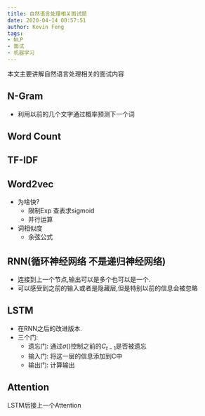 ```yaml
---
title: 自然语言处理相关面试题
date: 2020-04-14 00:57:51
author: Kevin Feng
tags:
- NLP
- 面试
- 机器学习
---
```

本文主要讲解自然语言处理相关的面试内容
<!--more-->
## N-Gram
- 利用以前的几个文字通过概率预测下一个词
## Word Count

## TF-IDF

## Word2vec
- 为啥快?
  - 限制Exp 查表求sigmoid
  - 并行运算
- 词相似度
  - 余弦公式
## RNN(循环神经网络 不是递归神经网络)
- 连接到上一个节点,输出可以是多个也可以是一个.
- 可以感受到之前的输入或者是隐藏层,但是特别以前的信息会被忽略
## LSTM
- 在RNN之后的改进版本.
- 三个门:
  - 遗忘门: 通过$\sigma()$控制之前的$C_{t-1}$是否被遗忘
  - 输入门: 将这一层的信息添加到C中
  - 输出门: 计算输出
## Attention
LSTM后接上一个Attention